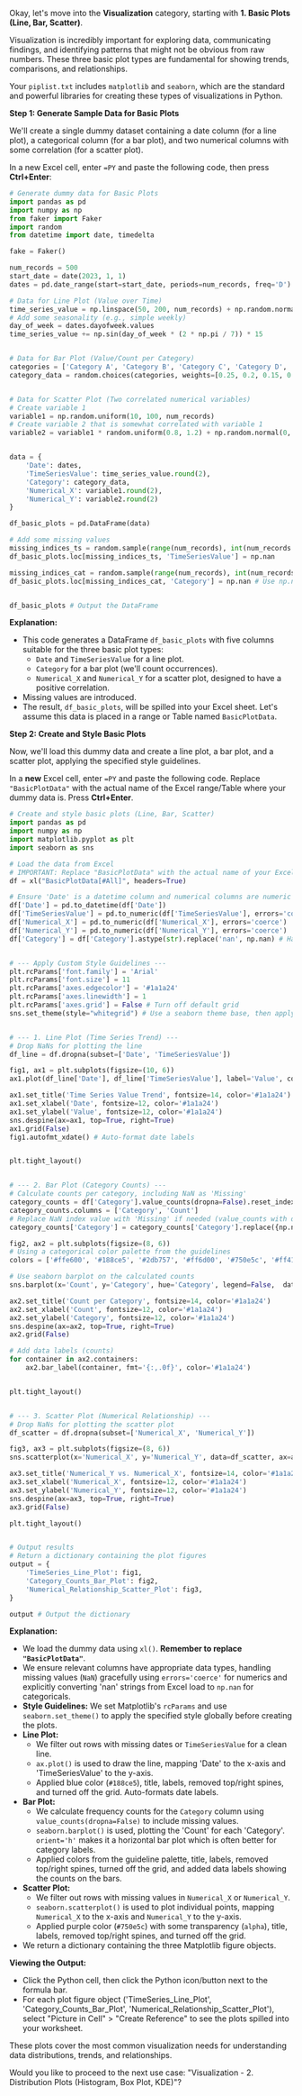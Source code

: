 Okay, let's move into the **Visualization** category, starting with **1. Basic Plots (Line, Bar, Scatter)**.

Visualization is incredibly important for exploring data, communicating findings, and identifying patterns that might not be obvious from raw numbers. These three basic plot types are fundamental for showing trends, comparisons, and relationships.

Your `piplist.txt` includes `matplotlib` and `seaborn`, which are the standard and powerful libraries for creating these types of visualizations in Python.

**Step 1: Generate Sample Data for Basic Plots**

We'll create a single dummy dataset containing a date column (for a line plot), a categorical column (for a bar plot), and two numerical columns with some correlation (for a scatter plot).

In a new Excel cell, enter `=PY` and paste the following code, then press **Ctrl+Enter**:

```python
# Generate dummy data for Basic Plots
import pandas as pd
import numpy as np
from faker import Faker
import random
from datetime import date, timedelta

fake = Faker()

num_records = 500
start_date = date(2023, 1, 1)
dates = pd.date_range(start=start_date, periods=num_records, freq='D')

# Data for Line Plot (Value over Time)
time_series_value = np.linspace(50, 200, num_records) + np.random.normal(0, 10, num_records) # Trend + Noise
# Add some seasonality (e.g., simple weekly)
day_of_week = dates.dayofweek.values
time_series_value += np.sin(day_of_week * (2 * np.pi / 7)) * 15


# Data for Bar Plot (Value/Count per Category)
categories = ['Category A', 'Category B', 'Category C', 'Category D', 'Category E']
category_data = random.choices(categories, weights=[0.25, 0.2, 0.15, 0.2, 0.2], k=num_records)


# Data for Scatter Plot (Two correlated numerical variables)
# Create variable 1
variable1 = np.random.uniform(10, 100, num_records)
# Create variable 2 that is somewhat correlated with variable 1
variable2 = variable1 * random.uniform(0.8, 1.2) + np.random.normal(0, 15, num_records) # Add some noise


data = {
    'Date': dates,
    'TimeSeriesValue': time_series_value.round(2),
    'Category': category_data,
    'Numerical_X': variable1.round(2),
    'Numerical_Y': variable2.round(2)
}

df_basic_plots = pd.DataFrame(data)

# Add some missing values
missing_indices_ts = random.sample(range(num_records), int(num_records * 0.03))
df_basic_plots.loc[missing_indices_ts, 'TimeSeriesValue'] = np.nan

missing_indices_cat = random.sample(range(num_records), int(num_records * 0.02))
df_basic_plots.loc[missing_indices_cat, 'Category'] = np.nan # Use np.nan for pandas missing value


df_basic_plots # Output the DataFrame
```

**Explanation:**

*   This code generates a DataFrame `df_basic_plots` with five columns suitable for the three basic plot types:
    *   `Date` and `TimeSeriesValue` for a line plot.
    *   `Category` for a bar plot (we'll count occurrences).
    *   `Numerical_X` and `Numerical_Y` for a scatter plot, designed to have a positive correlation.
*   Missing values are introduced.
*   The result, `df_basic_plots`, will be spilled into your Excel sheet. Let's assume this data is placed in a range or Table named `BasicPlotData`.

**Step 2: Create and Style Basic Plots**

Now, we'll load this dummy data and create a line plot, a bar plot, and a scatter plot, applying the specified style guidelines.

In a **new** Excel cell, enter `=PY` and paste the following code. Replace `"BasicPlotData"` with the actual name of the Excel range/Table where your dummy data is. Press **Ctrl+Enter**.

```python
# Create and style basic plots (Line, Bar, Scatter)
import pandas as pd
import numpy as np
import matplotlib.pyplot as plt
import seaborn as sns

# Load the data from Excel
# IMPORTANT: Replace "BasicPlotData" with the actual name of your Excel range or Table
df = xl("BasicPlotData[#All]", headers=True)

# Ensure 'Date' is a datetime column and numerical columns are numeric
df['Date'] = pd.to_datetime(df['Date'])
df['TimeSeriesValue'] = pd.to_numeric(df['TimeSeriesValue'], errors='coerce')
df['Numerical_X'] = pd.to_numeric(df['Numerical_X'], errors='coerce')
df['Numerical_Y'] = pd.to_numeric(df['Numerical_Y'], errors='coerce')
df['Category'] = df['Category'].astype(str).replace('nan', np.nan) # Handle NaN in Category


# --- Apply Custom Style Guidelines ---
plt.rcParams['font.family'] = 'Arial'
plt.rcParams['font.size'] = 11
plt.rcParams['axes.edgecolor'] = '#1a1a24'
plt.rcParams['axes.linewidth'] = 1
plt.rcParams['axes.grid'] = False # Turn off default grid
sns.set_theme(style="whitegrid") # Use a seaborn theme base, then apply customs


# --- 1. Line Plot (Time Series Trend) ---
# Drop NaNs for plotting the line
df_line = df.dropna(subset=['Date', 'TimeSeriesValue'])

fig1, ax1 = plt.subplots(figsize=(10, 6))
ax1.plot(df_line['Date'], df_line['TimeSeriesValue'], label='Value', color='#188ce5', linewidth=1.5) # Blue

ax1.set_title('Time Series Value Trend', fontsize=14, color='#1a1a24')
ax1.set_xlabel('Date', fontsize=12, color='#1a1a24')
ax1.set_ylabel('Value', fontsize=12, color='#1a1a24')
sns.despine(ax=ax1, top=True, right=True)
ax1.grid(False)
fig1.autofmt_xdate() # Auto-format date labels


plt.tight_layout()


# --- 2. Bar Plot (Category Counts) ---
# Calculate counts per category, including NaN as 'Missing'
category_counts = df['Category'].value_counts(dropna=False).reset_index()
category_counts.columns = ['Category', 'Count']
# Replace NaN index value with 'Missing' if needed (value_counts with dropna=False uses NaN index)
category_counts['Category'] = category_counts['Category'].replace({np.nan: 'Missing'})

fig2, ax2 = plt.subplots(figsize=(8, 6))
# Using a categorical color palette from the guidelines
colors = ['#ffe600', '#188ce5', '#2db757', '#ff6d00', '#750e5c', '#ff4136'] # Yellow, Blue, Green, Orange, Purple, Salmon

# Use seaborn barplot on the calculated counts
sns.barplot(x='Count', y='Category', hue='Category', legend=False,  data=category_counts, ax=ax2, palette=colors[:len(category_counts)], orient='h')

ax2.set_title('Count per Category', fontsize=14, color='#1a1a24')
ax2.set_xlabel('Count', fontsize=12, color='#1a1a24')
ax2.set_ylabel('Category', fontsize=12, color='#1a1a24')
sns.despine(ax=ax2, top=True, right=True)
ax2.grid(False)

# Add data labels (counts)
for container in ax2.containers:
    ax2.bar_label(container, fmt='{:,.0f}', color='#1a1a24')


plt.tight_layout()


# --- 3. Scatter Plot (Numerical Relationship) ---
# Drop NaNs for plotting the scatter plot
df_scatter = df.dropna(subset=['Numerical_X', 'Numerical_Y'])

fig3, ax3 = plt.subplots(figsize=(8, 6))
sns.scatterplot(x='Numerical_X', y='Numerical_Y', data=df_scatter, ax=ax3, color='#750e5c', alpha=0.7, s=50) # Purple, slightly transparent dots

ax3.set_title('Numerical_Y vs. Numerical_X', fontsize=14, color='#1a1a24')
ax3.set_xlabel('Numerical_X', fontsize=12, color='#1a1a24')
ax3.set_ylabel('Numerical_Y', fontsize=12, color='#1a1a24')
sns.despine(ax=ax3, top=True, right=True)
ax3.grid(False)

plt.tight_layout()


# Output results
# Return a dictionary containing the plot figures
output = {
    'TimeSeries_Line_Plot': fig1,
    'Category_Counts_Bar_Plot': fig2,
    'Numerical_Relationship_Scatter_Plot': fig3,
}

output # Output the dictionary
```

**Explanation:**

*   We load the dummy data using `xl()`. **Remember to replace `"BasicPlotData"`**.
*   We ensure relevant columns have appropriate data types, handling missing values (`NaN`) gracefully using `errors='coerce'` for numerics and explicitly converting 'nan' strings from Excel load to `np.nan` for categoricals.
*   **Style Guidelines:** We set Matplotlib's `rcParams` and use `seaborn.set_theme()` to apply the specified style globally before creating the plots.
*   **Line Plot:**
    *   We filter out rows with missing dates or `TimeSeriesValue` for a clean line.
    *   `ax.plot()` is used to draw the line, mapping 'Date' to the x-axis and 'TimeSeriesValue' to the y-axis.
    *   Applied blue color (`#188ce5`), title, labels, removed top/right spines, and turned off the grid. Auto-formats date labels.
*   **Bar Plot:**
    *   We calculate frequency counts for the `Category` column using `value_counts(dropna=False)` to include missing values.
    *   `seaborn.barplot()` is used, plotting the 'Count' for each 'Category'. `orient='h'` makes it a horizontal bar plot which is often better for category labels.
    *   Applied colors from the guideline palette, title, labels, removed top/right spines, turned off the grid, and added data labels showing the counts on the bars.
*   **Scatter Plot:**
    *   We filter out rows with missing values in `Numerical_X` or `Numerical_Y`.
    *   `seaborn.scatterplot()` is used to plot individual points, mapping `Numerical_X` to the x-axis and `Numerical_Y` to the y-axis.
    *   Applied purple color (`#750e5c`) with some transparency (`alpha`), title, labels, removed top/right spines, and turned off the grid.
*   We return a dictionary containing the three Matplotlib figure objects.

**Viewing the Output:**

*   Click the Python cell, then click the Python icon/button next to the formula bar.
*   For each plot figure object ('TimeSeries_Line_Plot', 'Category_Counts_Bar_Plot', 'Numerical_Relationship_Scatter_Plot'), select "Picture in Cell" > "Create Reference" to see the plots spilled into your worksheet.

These plots cover the most common visualization needs for understanding data distributions, trends, and relationships.

Would you like to proceed to the next use case: "Visualization - 2. Distribution Plots (Histogram, Box Plot, KDE)"?